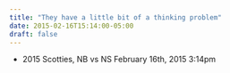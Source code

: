 ```yaml
---
title: "They have a little bit of a thinking problem"
date: 2015-02-16T15:14:00-05:00
draft: false
---
```

- 2015 Scotties, NB vs NS February 16th, 2015 3:14pm